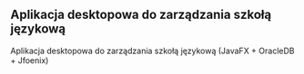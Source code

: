 ## Aplikacja desktopowa do zarządzania szkołą językową

Aplikacja desktopowa do zarządzania szkołą językową (JavaFX + OracleDB + Jfoenix)
